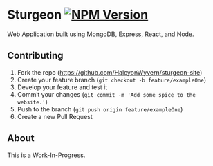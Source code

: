 # Sturgeon [![NPM Version][npm-image]][npm-url]
  Web Application built using MongoDB, Express, React, and Node.


## Contributing

1. Fork the repo (<https://github.com/HalcyonWyvern/sturgeon-site>)
2. Create your feature branch (`git checkout -b feature/exampleOne`)
3. Develop your feature and test it
4. Commit your changes (`git commit -m 'Add some spice to the website.'`)
5. Push to the branch (`git push origin feature/exampleOne`)
6. Create a new Pull Request

## About
  This is a Work-In-Progress.



<!-- Markdown link & img dfn's -->
[npm-image]: https://img.shields.io/npm/v/datadog-metrics.svg?style=flat-square
[npm-url]: https://npmjs.org/package/datadog-metrics
[npm-downloads]: https://img.shields.io/npm/dm/datadog-metrics.svg?style=flat-square
